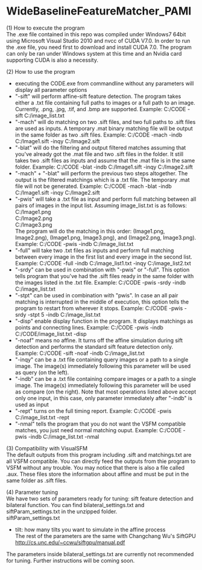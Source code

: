 # WideBaselineFeatureMatcher_PAMI
(1) How to execute the program <br />
The .exe file contained in this repo was compiled under Windows7 64bit using Microsoft Visual Studio 2010 and nvcc of CUDA V7.0. In order to run the .exe file, you need first to download and install CUDA 7.0. The program can only be ran under Windows system at this time and an Nvidia card supporting CUDA is also a necessity.

(2) How to use the program
  - executing the CODE.exe from commandline without any parameters will display all parameter options
  - "-sift" will perform affine-sift feature detection. The program takes either a .txt file containing full paths to images     or a full path to an image. Currently, .png, .jpg, .tif, and .bmp are supported. Example: C:/CODE -sift C:/image_list.txt
  - "-mach" will do matching on two .sift files, and two full paths to .sift files are used as inputs. A temporary .mat          binary matching file will be output in the same folder as two .sift files. Example: C:/CODE -mach -indb C:/Image1.sift       -inqy C:/Image2.sift
  - "-blat" will do the filtering and output filtered matches assuming that you've already got the .mat file and two .sift       files in the folder. It still takes two .sift files as inputs and assume that the .mat file is in the same folder.           Example: C:/CODE -blat -indb C:/Image1.sift -inqy C:/Image2.sift
  - "-mach" + "-blat" will perform the previous two steps altogether. The output is the filtered matchings which is a .txt       file. The temporary .mat file will not be generated. Example: C:/CODE -mach -blat -indb C:/Image1.sift -inqy                 C:/Image2.sift
  - "-pwis" will take a .txt file as input and perform full matching between all pairs of images in the input list. Assuming     image_list.txt is as follows: <br />
    C:/Image1.png <br />
    C:/Image2.png <br />
    C:/Image3.png <br />
    The program will do the matching in this order: (Image1.png, Image2.png), (Image1.png, Image3.png), and (Image2.png,         Image3.png). <br />
    Example: C:/CODE -pwis -indb C:/image_list.txt
  - "-full" will take two .txt files as inputs and perform full matching between every image in the first list and every         image in the second list. Example: C:/CODE -full -indb C:/image_list1.txt -inqy C:/image_list2.txt
  - "-srdy" can be used in combination with "-pwis" or "-full". This option tells program that you've had the .sift files        ready in the same folder with the images listed in the .txt file. Example: C:/CODE -pwis -srdy -indb C:/image_list.txt
  - "-stpt" can be used in combination with "pwis". In case an all pair matching is interrupted in the middle of execution,      this option tells the program to restart from wherever it stops. Example: C:/CODE -pwis -srdy -stpt 5 -indb                  C:/image_list.txt
  - "-disp" enable display function in the program. It displays matchings as points and connecting lines. Example: C:/CODE       -pwis -indb C:/CODE/image_list.txt -disp
  - "-noaf" means no affine. It turns off the affine simulation during sift detection and performs the standard sift feature     detection only. Example: C:/CODE -sift -noaf -indb C:/image_list.txt
  - "-inqy" can be a .txt file containing query images or a path to a single image. The image(s) immediately following this      parameter will be used as query (on the left).
  - "-indb" can be a .txt file containing compare images or a path to a single image. The image(s) immediately following this     parameter will be used as compare (on the right). Note that most operations listed above accept only one input, in this      case, only parameter immediately after "-indb" is used as input
  - "-rept" turns on the full timing report. Example: C:/CODE -pwis C:/image_list.txt -rept
  - "-nmal" tells the program that you do not want the VSFM compatible matches, you just need normal matching ouput. Example:     C:/CODE -pwis -indb C:/image_list.txt -nmal
  
(3) Compatibility with VisualSFM <br />
The default outputs from this program including .sift and matchings.txt are all VSFM compatible. You can directly feed the outputs from thie program to VSFM without any trouble. You may notice that there is also a file called .aux. These files store the information about affine and must be put in the same folder as .sift files.

(4) Parameter tuning <br />
We have two sets of parameters ready for tuning: sift feature detection and bilateral function. You can find bilateral_settings.txt and siftParam_settings.txt in the unzipped folder. <br />
siftParam_settings.txt <br />
 - tilt: how many tilts you want to simulate in the affine process <br />
The rest of the parameters are the same with Changchang Wu's SiftGPU http://cs.unc.edu/~ccwu/siftgpu/manual.pdf <br />

The parameters inside bilateral_settings.txt are currently not recommended for tuning. Further instructions will be coming soon.
